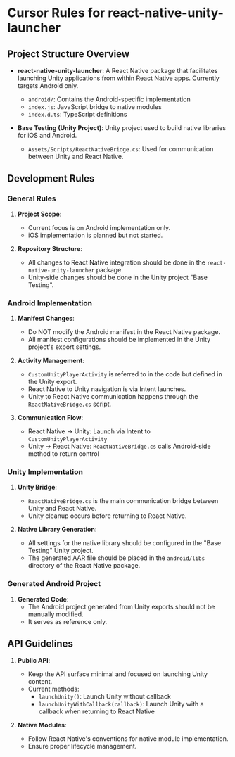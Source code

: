 # Cursor Rules for react-native-unity-launcher

## Project Structure Overview

- **react-native-unity-launcher**: A React Native package that facilitates launching Unity applications from within React Native apps. Currently targets Android only.
  - `android/`: Contains the Android-specific implementation
  - `index.js`: JavaScript bridge to native modules
  - `index.d.ts`: TypeScript definitions

- **Base Testing (Unity Project)**: Unity project used to build native libraries for iOS and Android.
  - `Assets/Scripts/ReactNativeBridge.cs`: Used for communication between Unity and React Native.

## Development Rules

### General Rules

1. **Project Scope**:
   - Current focus is on Android implementation only.
   - iOS implementation is planned but not started.

2. **Repository Structure**:
   - All changes to React Native integration should be done in the `react-native-unity-launcher` package.
   - Unity-side changes should be done in the Unity project "Base Testing".

### Android Implementation

1. **Manifest Changes**:
   - Do NOT modify the Android manifest in the React Native package.
   - All manifest configurations should be implemented in the Unity project's export settings.

2. **Activity Management**:
   - `CustomUnityPlayerActivity` is referred to in the code but defined in the Unity export.
   - React Native to Unity navigation is via Intent launches.
   - Unity to React Native communication happens through the `ReactNativeBridge.cs` script.

3. **Communication Flow**:
   - React Native → Unity: Launch via Intent to `CustomUnityPlayerActivity`
   - Unity → React Native: `ReactNativeBridge.cs` calls Android-side method to return control

### Unity Implementation

1. **Unity Bridge**:
   - `ReactNativeBridge.cs` is the main communication bridge between Unity and React Native.
   - Unity cleanup occurs before returning to React Native.

2. **Native Library Generation**:
   - All settings for the native library should be configured in the "Base Testing" Unity project.
   - The generated AAR file should be placed in the `android/libs` directory of the React Native package.

### Generated Android Project

1. **Generated Code**:
   - The Android project generated from Unity exports should not be manually modified.
   - It serves as reference only.

## API Guidelines

1. **Public API**:
   - Keep the API surface minimal and focused on launching Unity content.
   - Current methods:
     - `launchUnity()`: Launch Unity without callback
     - `launchUnityWithCallback(callback)`: Launch Unity with a callback when returning to React Native

2. **Native Modules**:
   - Follow React Native's conventions for native module implementation.
   - Ensure proper lifecycle management. 